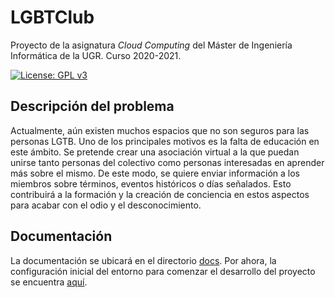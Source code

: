 # LGBTClub

Proyecto de la asignatura *Cloud Computing* del Máster de Ingeniería Informática de la UGR. Curso 2020-2021.

[![License: GPL v3](https://img.shields.io/badge/License-GPLv3-blue.svg)](https://www.gnu.org/licenses/gpl-3.0)

## Descripción del problema

Actualmente, aún existen muchos espacios que no son seguros para las personas LGTB. Uno de los principales motivos es la falta de educación en este ámbito. Se pretende crear una asociación virtual a la que puedan unirse tanto personas del colectivo como personas interesadas en aprender más sobre el mismo. De este modo, se quiere enviar información a los miembros sobre términos, eventos históricos o días señalados. Esto contribuirá a la formación y la creación de conciencia en estos aspectos para acabar con el odio y el desconocimiento.

## Documentación

La documentación se ubicará en el directorio [docs](https://github.com/aure-nogueras/ProyectoCC/tree/main/docs). Por ahora, la configuración inicial del entorno para comenzar el desarrollo del proyecto se encuentra [aquí](https://github.com/aure-nogueras/ProyectoCC/blob/main/docs/configuracion_entorno.md).
